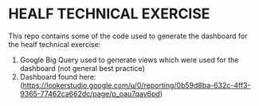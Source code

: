 # **HEALF TECHNICAL EXERCISE**

This repo contains some of the code used to generate the dashboard for the healf technical exercise:

1. Google Big Query used to generate views which were used for the dashboard (not general best practice)
2. Dashboard found here: (https://lookerstudio.google.com/u/0/reporting/0b59d8ba-632c-4ff3-9365-77462ca662dc/page/p_oau7qay6pd)
  

